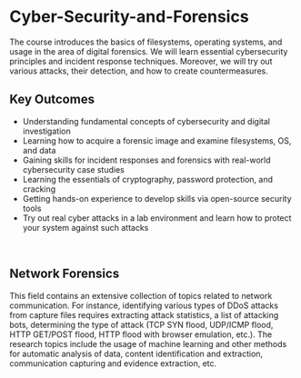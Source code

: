 # Cyber-Security-and-Forensics
The course introduces the basics of filesystems, operating systems, and usage in the area of digital forensics. We will learn essential cybersecurity principles and incident response techniques. Moreover, we will try out various attacks, their detection, and how to create countermeasures.
<br>

## Key Outcomes
- Understanding fundamental concepts of cybersecurity and digital investigation
- Learning how to acquire a forensic image and examine filesystems, OS, and data
- Gaining skills for incident responses and forensics with real-world cybersecurity case studies
- Learning the essentials of cryptography, password protection, and cracking
- Getting hands-on experience to develop skills via open-source security tools
- Try out real cyber attacks in a lab environment and learn how to protect your system against such attacks
<br>

## Network Forensics
This field contains an extensive collection of topics related to network communication. For instance, identifying various types of DDoS attacks from capture files requires extracting attack statistics, a list of attacking bots, determining the type of attack (TCP SYN flood, UDP/ICMP flood, HTTP GET/POST flood, HTTP flood with browser emulation, etc.). 
The research topics include the usage of machine learning and other methods for automatic analysis of data, content identification and extraction, communication capturing and evidence extraction, etc.
